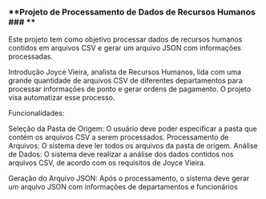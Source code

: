 ### **Projeto de Processamento de Dados de Recursos Humanos ### **
Este projeto tem como objetivo processar dados de recursos humanos contidos em arquivos CSV e gerar um arquivo JSON com informações processadas.

Introdução
Joyce Vieira, analista de Recursos Humanos, lida com uma grande quantidade de arquivos CSV de diferentes departamentos para processar informações de ponto e gerar ordens de pagamento. O projeto visa automatizar esse processo.


Funcionalidades:

Seleção da Pasta de Origem: O usuário deve poder especificar a pasta que contém os arquivos CSV a serem processados.
Processamento de Arquivos: O sistema deve ler todos os arquivos da pasta de origem. 
Análise de Dados: O sistema deve realizar a análise dos dados contidos nos arquivos CSV, de acordo com os requisitos de Joyce Vieira.

Geração do Arquivo JSON: Após o processamento, o sistema deve gerar um arquivo JSON com informações de departamentos e funcionários
